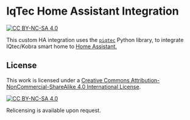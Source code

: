 # IqTec Home Assistant Integration

[![CC BY-NC-SA 4.0][cc-by-nc-sa-shield]][cc-by-nc-sa]

This custom HA integration uses the [`piqtec`](https://github.com/oberth-effect/piqtec) Python library, to integrate IQtec/Kobra smart home to [Home Assistant.](https://www.home-assistant.io/)

## License

This work is licensed under a
[Creative Commons Attribution-NonCommercial-ShareAlike 4.0 International License][cc-by-nc-sa].

[![CC BY-NC-SA 4.0][cc-by-nc-sa-image]][cc-by-nc-sa]

Relicensing is available upon request.

[cc-by-nc-sa]: http://creativecommons.org/licenses/by-nc-sa/4.0/

[cc-by-nc-sa-image]: https://licensebuttons.net/l/by-nc-sa/4.0/88x31.png

[cc-by-nc-sa-shield]: https://img.shields.io/badge/License-CC%20BY--NC--SA%204.0-lightgrey.svg